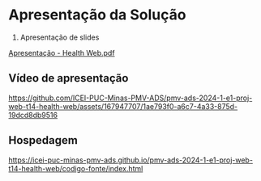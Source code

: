 
# Apresentação da Solução

1. Apresentação de slides 

[Apresentação - Health Web.pdf](https://github.com/user-attachments/files/16020421/health.pdf)






## Vídeo de apresentação



https://github.com/ICEI-PUC-Minas-PMV-ADS/pmv-ads-2024-1-e1-proj-web-t14-health-web/assets/167947707/1ae793f0-a6c7-4a33-875d-19dcd8db9516









## Hospedagem

https://icei-puc-minas-pmv-ads.github.io/pmv-ads-2024-1-e1-proj-web-t14-health-web/codigo-fonte/index.html
